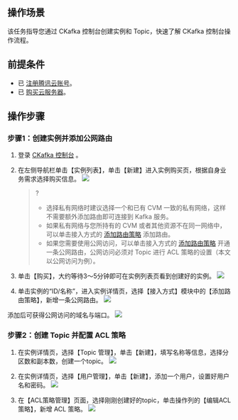 ## 操作场景


该任务指导您通过 CKafka 控制台创建实例和 Topic，快速了解 CKafka 控制台操作流程。

## 前提条件

- 已 [注册腾讯云账号](https://intl.cloud.tencent.com/document/product/378/17985)。
- 已 [购买云服务器](https://buy.cloud.tencent.com/cvm)。

## 操作步骤

### 步骤1：创建实例并添加公网路由

1. 登录 [CKafka 控制台](https://console.cloud.tencent.com/ckafka) 。
2. 在左侧导航栏单击【实例列表】，单击【新建】进入实例购买页，根据自身业务需求选择购买信息。
   ![](https://main.qcloudimg.com/raw/ec7c52c012f1cf71940f9993921b0748.png)

   >?
   >- 选择私有网络时建议选择一个和已有 CVM 一致的私有网络，这样不需要额外添加路由即可连接到 Kafka 服务。
   >- 如果私有网络与您所持有的 CVM 或者其他资源不在同一网络中，可以单击接入方式的 [添加路由策略](https://intl.cloud.tencent.com/document/product/597/32555) 添加路由。
   >- 如果您需要使用公网访问，可以单击接入方式的 [添加路由策略](https://intl.cloud.tencent.com/document/product/597/32555) 开通一条公网路由，公网访问必须对 Topic 进行 ACL 策略的设置（本文以公网访问为例）。

3. 单击【购买】，大约等待3～5分钟即可在实例列表页看到创建好的实例。
   ![](https://main.qcloudimg.com/raw/b8540b7589f70a40b8ad3ab7fac91f86.png)

4. 单击实例的“ID/名称”，进入实例详情页，选择【接入方式】模块中的【添加路由策略】，新增一条公网路由。
   ![](https://main.qcloudimg.com/raw/39733cf43129ef52cb707e4e564eed6c.png)

添加后可获得公网访问的域名与端口。
![](https://main.qcloudimg.com/raw/afc2a197f4e0646f40aa6280c5f6414d.png)


### 步骤2：创建 Topic 并配置 ACL 策略

1. 在实例详情页，选择【Topic 管理】，单击【新建】，填写名称等信息，选择分区数和副本数，创建一个topic。
	 ![](https://main.qcloudimg.com/raw/8451c29a64cc1eed19bebb6ba2d6f939.png)

2. 在实例详情页，选择【用户管理】，单击【新建】，添加一个用户，设置好用户名和密码。
	 ![](https://main.qcloudimg.com/raw/bf56ee0f3f53dda9ce9c0619a5c05cbc.png)

3. 在【ACL策略管理】页面，选择刚刚创建好的topic，单击操作列的【编辑ACL策略】，新增 ACL 策略。
   ![](https://main.qcloudimg.com/raw/88b8f12af12c42640bc4e02a485e167f.png)
